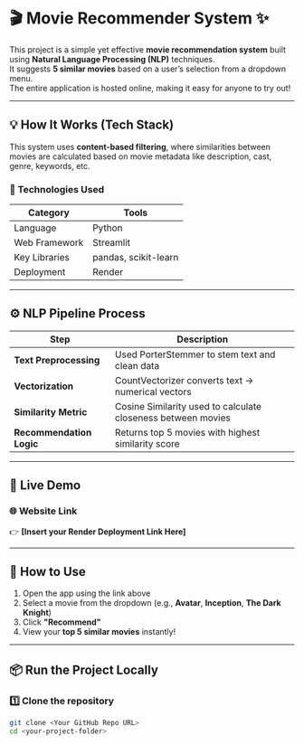 # 🎬 Movie Recommender System ✨

This project is a simple yet effective **movie recommendation system** built using **Natural Language Processing (NLP)** techniques.  
It suggests **5 similar movies** based on a user’s selection from a dropdown menu.  
The entire application is hosted online, making it easy for anyone to try out!

---

## 💡 How It Works (Tech Stack)

This system uses **content-based filtering**, where similarities between movies are calculated based on movie metadata like description, cast, genre, keywords, etc.

### 🧠 Technologies Used

| Category | Tools |
|---------|-------|
| Language | Python |
| Web Framework | Streamlit |
| Key Libraries | pandas, scikit-learn |
| Deployment | Render |

---

## ⚙️ NLP Pipeline Process

| Step | Description |
|-----|-------------|
| **Text Preprocessing** | Used PorterStemmer to stem text and clean data |
| **Vectorization** | CountVectorizer converts text → numerical vectors |
| **Similarity Metric** | Cosine Similarity used to calculate closeness between movies |
| **Recommendation Logic** | Returns top 5 movies with highest similarity score |

---

## 🚀 Live Demo

### 🌐 Website Link  
👉 **[Insert your Render Deployment Link Here]**

---

## 📝 How to Use

1. Open the app using the link above
2. Select a movie from the dropdown (e.g., **Avatar**, **Inception**, **The Dark Knight**)
3. Click **"Recommend"**
4. View your **top 5 similar movies** instantly!

---

## 📦 Run the Project Locally

### 1️⃣ Clone the repository
```bash
git clone <Your GitHub Repo URL>
cd <your-project-folder>
